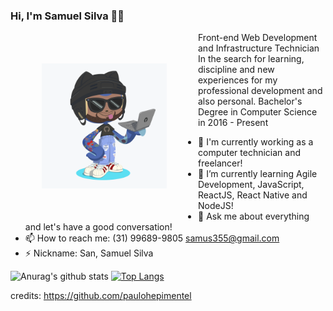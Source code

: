 ### Hi, I'm Samuel Silva 👋🏼

<img align="left" hspace="50" vspace="50" width="200" height="200" src="https://github.com/samuelscn/samuelscn/blob/master/octocat.png">

Front-end Web Development and Infrastructure Technician
In the search for learning, discipline and new experiences for my professional development and also personal.
Bachelor's Degree in Computer Science in 2016 - Present

- 🔭 I'm currently working as a computer technician and freelancer!
- 🌱 I’m currently learning Agile Development, JavaScript, ReactJS, React Native and NodeJS!
- 💬 Ask me about everything and let's have a good conversation!
- 📫 How to reach me: (31) 99689-9805 samus355@gmail.com
- ⚡ Nickname: San, Samuel Silva

![Anurag's github stats](https://github-readme-stats.vercel.app/api?username=samuelscn&show_icons=true&count_private=true&layout=compact&hide=stars&include_all_commits=true&theme=default)
[![Top Langs](https://github-readme-stats.vercel.app/api/top-langs/?username=samuelscn&layout=compact)](https://github.com/anuraghazra/github-readme-stats)

credits: https://github.com/paulohepimentel




